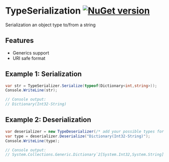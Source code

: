 # TypeSerialization [![NuGet version](https://badge.fury.io/nu/TypeSerialization.svg)](http://badge.fury.io/nu/TypeSerialization)
Serialization an object type to/from a string

## Features
* Generics support
* URI safe format

## Example 1: Serialization
```C#
var str = TypeSerializer.Serialize(typeof(Dictionary<int,string>));
Console.WriteLine(str);

// Console output: 
// Dictionary(Int32-String)
```

## Example 2: Deserialization
```C#
var deserializer = new TypeDeserializer(/* add your possible types for resolving */);
var type = deserializer.Deserialize("Dictionary(Int32-String)");
Console.WriteLine(type);

// Console output: 
// System.Collections.Generic.Dictionary`2[System.Int32,System.String]
```